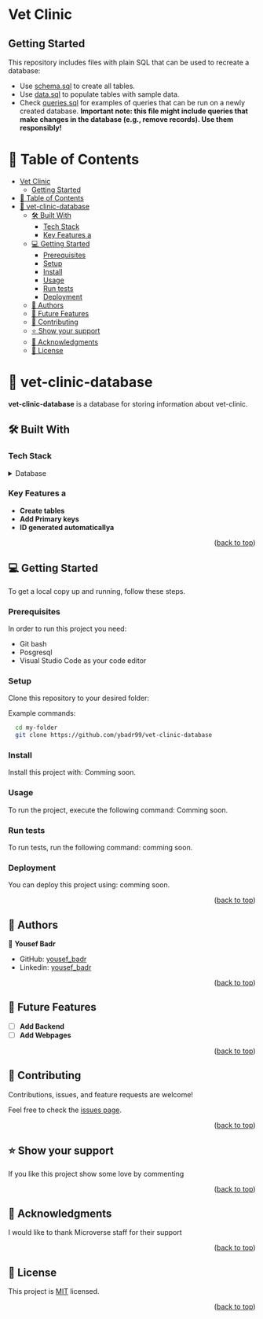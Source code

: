 # Vet Clinic

## Getting Started

This repository includes files with plain SQL that can be used to recreate a database:

- Use [schema.sql](./schema.sql) to create all tables.
- Use [data.sql](./data.sql) to populate tables with sample data.
- Check [queries.sql](./queries.sql) for examples of queries that can be run on a newly created database. **Important note: this file might include queries that make changes in the database (e.g., remove records). Use them responsibly!**

<a name="readme-top"></a>

<!-- TABLE OF CONTENTS -->

# 📗 Table of Contents

- [Vet Clinic](#vet-clinic)
  - [Getting Started](#getting-started)
- [📗 Table of Contents](#-table-of-contents)
- [📖 vet-clinic-database ](#-vet-clinic-database-)
  - [🛠 Built With ](#-built-with-)
    - [Tech Stack ](#tech-stack-)
    - [Key Features a](#key-features-a)
  - [💻 Getting Started ](#-getting-started-)
    - [Prerequisites](#prerequisites)
    - [Setup](#setup)
    - [Install](#install)
    - [Usage](#usage)
    - [Run tests](#run-tests)
    - [Deployment](#deployment)
  - [👥 Authors ](#-authors-)
  - [🔭 Future Features ](#-future-features-)
  - [🤝 Contributing ](#-contributing-)
  - [⭐️ Show your support ](#️-show-your-support-)
  - [🙏 Acknowledgments ](#-acknowledgments-)
  - [📝 License ](#-license-)

<!-- PROJECT DESCRIPTION -->

# 📖 vet-clinic-database <a name="about-project"></a>

**vet-clinic-database** is a database for storing information about vet-clinic.

## 🛠 Built With <a name="built-with"></a>

### Tech Stack <a name="tech-stack"></a>
<details>
<summary>Database</summary>
  <ul>
    <li><a href="https://www.postgresql.org/">PostgreSQL</a></li>
  </ul>
</details>

<!-- Features -->

### Key Features <a name="key-features"></a>a

- **Create tables**
- **Add Primary keys**
- **ID generated automaticallya**

<p align="right">(<a href="#readme-top">back to top</a>)</p>

<!-- GETTING STARTED -->

## 💻 Getting Started <a name="getting-started"></a>

To get a local copy up and running, follow these steps.

### Prerequisites

In order to run this project you need:

- Git bash
- Posgresql
- Visual Studio Code as your code editor

### Setup

Clone this repository to your desired folder:

Example commands:

```sh
  cd my-folder
  git clone https://github.com/ybadr99/vet-clinic-database
```

### Install

Install this project with: Comming soon.

### Usage

To run the project, execute the following command: Comming soon.
### Run tests

To run tests, run the following command: comming soon.
### Deployment

You can deploy this project using: comming soon.

<p align="right">(<a href="#readme-top">back to top</a>)</p>

<!-- AUTHORS -->

## 👥 Authors <a name="authors"></a>

👤 **Yousef Badr**

- GitHub: [yousef_badr](https://github.com/ybadr99)
- Linkedin: [yousef_badr](https://www.linkedin.com/in/yousef_mohamed_badr)

<p align="right">(<a href="#readme-top">back to top</a>)</p>

<!-- FUTURE FEATURES -->

## 🔭 Future Features <a name="future-features"></a>

- [ ] **Add Backend**
- [ ] **Add Webpages**

<p align="right">(<a href="#readme-top">back to top</a>)</p>

<!-- CONTRIBUTING -->

## 🤝 Contributing <a name="contributing"></a>

Contributions, issues, and feature requests are welcome!

Feel free to check the [issues page](https://github.com/ybadr99/vet-clinic-database/issues).

<p align="right">(<a href="#readme-top">back to top</a>)</p>

<!-- SUPPORT -->

## ⭐️ Show your support <a name="support"></a>

If you like this project show some love by commenting



<p align="right">(<a href="#readme-top">back to top</a>)</p>

<!-- ACKNOWLEDGEMENTS -->

## 🙏 Acknowledgments <a name="acknowledgements"></a>

I would like to thank Microverse staff for their support

<p align="right">(<a href="#readme-top">back to top</a>)</p>

<!-- LICENSE -->

## 📝 License <a name="license"></a>

This project is [MIT](./LICENSE.md) licensed.

<p align="right">(<a href="#readme-top">back to top</a>)</p>
